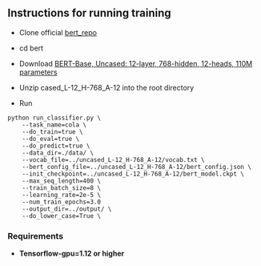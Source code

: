 ## Instructions for running training

* Clone official [bert_repo](https://github.com/google-research/bert)

* cd bert



* Download [BERT-Base, Uncased: 12-layer, 768-hidden, 12-heads, 110M parameters](https://storage.googleapis.com/bert_models/2018_10_18/uncased_L-12_H-768_A-12.zip)

* Unzip cased_L-12_H-768_A-12 into the root directory

* Run  
```shell
python run_classifier.py \
    --task_name=cola \
    --do_train=true \
    --do_eval=true \
    --do_predict=true \
    --data_dir=./data/ \
    --vocab_file=../uncased_L-12_H-768_A-12/vocab.txt \
    --bert_config_file=../uncased_L-12_H-768_A-12/bert_config.json \
    --init_checkpoint=../uncased_L-12_H-768_A-12/bert_model.ckpt \
    --max_seq_length=400 \
    --train_batch_size=8 \
    --learning_rate=2e-5 \
    --num_train_epochs=3.0 
    --output_dir=../output/ \
    --do_lower_case=True \
```
### Requirements

 - **Tensorflow-gpu=1.12 or higher**
 